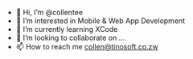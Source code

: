 - 👋 Hi, I’m @collentee
- 👀 I’m interested in Mobile & Web App Development
- 🌱 I’m currently learning XCode
- 💞️ I’m looking to collaborate on ...
- 📫 How to reach me collen@tinosoft.co.zw

<!---
collentee/collentee is a ✨ special ✨ repository because its `README.md` (this file) appears on your GitHub profile.
You can click the Preview link to take a look at your changes.
--->
